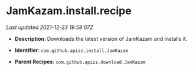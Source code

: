 # JamKazam.install.recipe

_Last updated 2021-12-23 19:58:07Z_

- **Description**: Downloads the latest version of JamKazam and installs it.

- **Identifier**: `com.github.apizz.install.JamKazam`

- **Parent Recipes**: `com.github.apizz.download.JamKazam`